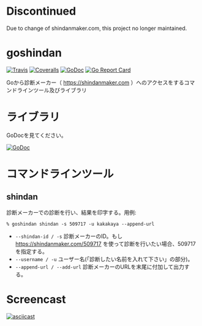 # Discontinued

Due to change of shindanmaker.com, this project no longer maintained.

# goshindan

[![Travis](https://img.shields.io/travis/kakakaya/goshindan.svg)](https://travis-ci.org/kakakaya/goshindan)
[![Coveralls](https://img.shields.io/coveralls/kakakaya/goshindan.svg)](https://coveralls.io/github/kakakaya/goshindan)
[![GoDoc](https://godoc.org/github.com/kakakaya/goshindan?status.png)](https://godoc.org/github.com/kakakaya/goshindan)
[![Go Report Card](https://goreportcard.com/badge/github.com/kakakaya/goshindan)](https://goreportcard.com/report/github.com/kakakaya/goshindan)

Goから診断メーカー（ <https://shindanmaker.com> ）へのアクセスをするコマンドラインツール及びライブラリ

# ライブラリ
GoDocを見てください。

[![GoDoc](https://godoc.org/github.com/kakakaya/goshindan?status.png)](https://godoc.org/github.com/kakakaya/goshindan)


# コマンドラインツール
## shindan
診断メーカーでの診断を行い、結果を印字する。用例:

`% goshindan shindan -s 509717 -u kakakaya --append-url`

* `--shindan-id / -s` 診断メーカーのID。もし <https://shindanmaker.com/509717> を使って診断を行いたい場合、509717を指定する。
* `--username / -u` ユーザー名(「診断したい名前を入れて下さい」の部分)。
* `--append-url / --add-url` 診断メーカーのURLを末尾に付加して出力する。

# Screencast

[![asciicast](https://asciinema.org/a/8ukl2p62u48748uhqb0fkq7fl.png)](https://asciinema.org/a/8ukl2p62u48748uhqb0fkq7fl)
